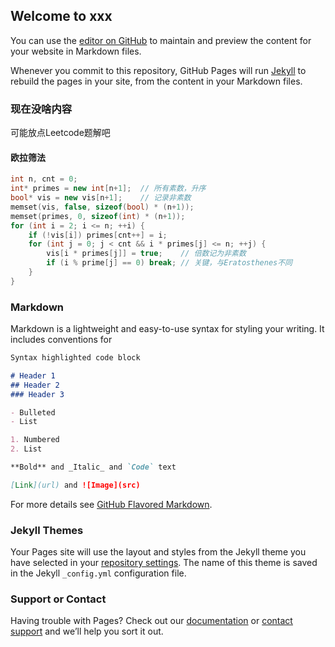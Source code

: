 ## Welcome to xxx

You can use the [editor on GitHub](https://github.com/Blazing-Bonfire/blazing-bonfire.github.io/edit/master/README.md) to maintain and preview the content for your website in Markdown files.

Whenever you commit to this repository, GitHub Pages will run [Jekyll](https://jekyllrb.com/) to rebuild the pages in your site, from the content in your Markdown files.

### 现在没啥内容

可能放点Leetcode题解吧

#### 欧拉筛法
```C++
int n, cnt = 0;
int* primes = new int[n+1];  // 所有素数，升序
bool* vis = new vis[n+1];    // 记录非素数
memset(vis, false, sizeof(bool) * (n+1));
memset(primes, 0, sizeof(int) * (n+1));
for (int i = 2; i <= n; ++i) {
    if (!vis[i]) primes[cnt++] = i;
    for (int j = 0; j < cnt && i * primes[j] <= n; ++j) {
        vis[i * primes[j]] = true;    // 倍数记为非素数
        if (i % prime[j] == 0) break; // 关键，与Eratosthenes不同
    }
}
```

### Markdown

Markdown is a lightweight and easy-to-use syntax for styling your writing. It includes conventions for

```markdown
Syntax highlighted code block

# Header 1
## Header 2
### Header 3

- Bulleted
- List

1. Numbered
2. List

**Bold** and _Italic_ and `Code` text

[Link](url) and ![Image](src)
```

For more details see [GitHub Flavored Markdown](https://guides.github.com/features/mastering-markdown/).

### Jekyll Themes

Your Pages site will use the layout and styles from the Jekyll theme you have selected in your [repository settings](https://github.com/Blazing-Bonfire/blazing-bonfire.github.io/settings). The name of this theme is saved in the Jekyll `_config.yml` configuration file.

### Support or Contact

Having trouble with Pages? Check out our [documentation](https://help.github.com/categories/github-pages-basics/) or [contact support](https://github.com/contact) and we’ll help you sort it out.
